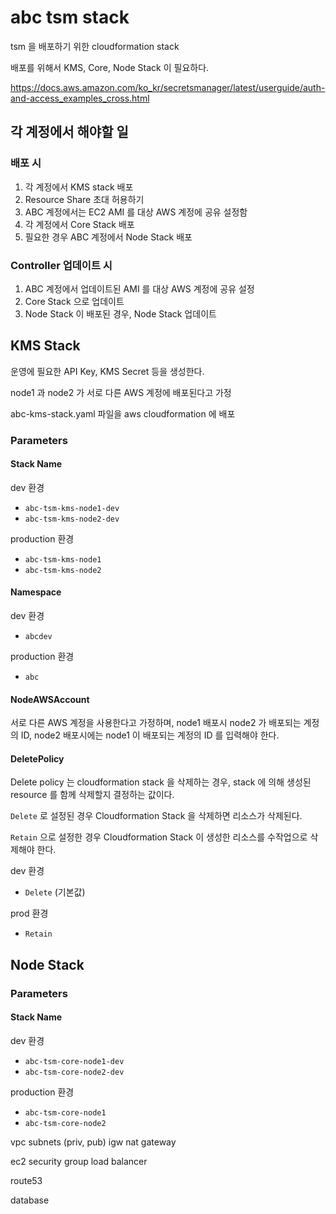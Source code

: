 # abc tsm stack

tsm 을 배포하기 위한 cloudformation stack

배포를 위해서 KMS, Core, Node Stack 이 필요하다.

https://docs.aws.amazon.com/ko_kr/secretsmanager/latest/userguide/auth-and-access_examples_cross.html

## 각 계정에서 해야할 일

### 배포 시

1. 각 계정에서 KMS stack 배포
2. Resource Share 초대 허용하기
3. ABC 계정에서는 EC2 AMI 를 대상 AWS 계정에 공유 설정함
4. 각 계정에서 Core Stack 배포
5. 필요한 경우 ABC 계정에서 Node Stack 배포

### Controller 업데이트 시

1. ABC 계정에서 업데이트된 AMI 를 대상 AWS 계정에 공유 설정
2. Core Stack 으로 업데이트
3. Node Stack 이 배포된 경우, Node Stack 업데이트


## KMS Stack

운영에 필요한 API Key, KMS Secret 등을 생성한다.

node1 과 node2 가 서로 다른 AWS 계정에 배포된다고 가정

abc-kms-stack.yaml 파일을 aws cloudformation 에 배포



### Parameters

#### Stack Name

dev 환경

- `abc-tsm-kms-node1-dev`
- `abc-tsm-kms-node2-dev`

production 환경

- `abc-tsm-kms-node1`
- `abc-tsm-kms-node2`


#### Namespace

dev 환경

- `abcdev`

production 환경

- `abc`

#### NodeAWSAccount

서로 다른 AWS 계정을 사용한다고 가정하며, node1 배포시 node2 가 배포되는 계정의 ID,
node2 배포시에는 node1 이 배포되는 계정의 ID 를 입력해야 한다.

#### DeletePolicy

Delete policy 는 cloudformation stack 을 삭제하는 경우, stack 에 의해 생성된 resource 를 함께 삭제할지 결정하는 값이다.

`Delete` 로 설정된 경우 Cloudformation Stack 을 삭제하면 리소스가 삭제된다.

`Retain` 으로 설정한 경우 Cloudformation Stack 이 생성한 리소스를 수작업으로 삭제해야 한다.


dev 환경

- `Delete` (기본값)

prod 환경

- `Retain`



## Node Stack

### Parameters

#### Stack Name

dev 환경

- `abc-tsm-core-node1-dev`
- `abc-tsm-core-node2-dev`

production 환경

- `abc-tsm-core-node1`
- `abc-tsm-core-node2`

vpc
subnets (priv, pub)
igw
nat gateway

ec2
security group
load balancer

route53

database